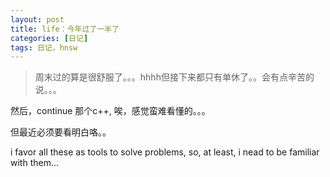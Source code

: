 ```yaml
---
layout: post
title: life：今年过了一半了
categories: [日记]
tags: 日记，hnsw
---
```


>周末过的算是很舒服了。。。hhhh但接下来都只有单休了。。会有点辛苦的说。。。

然后，continue 那个c++, 唉，感觉蛮难看懂的。。。

但最近必须要看明白咯。。

i favor all these as tools to solve problems,  so, at least,  i nead to be familiar with them... 

